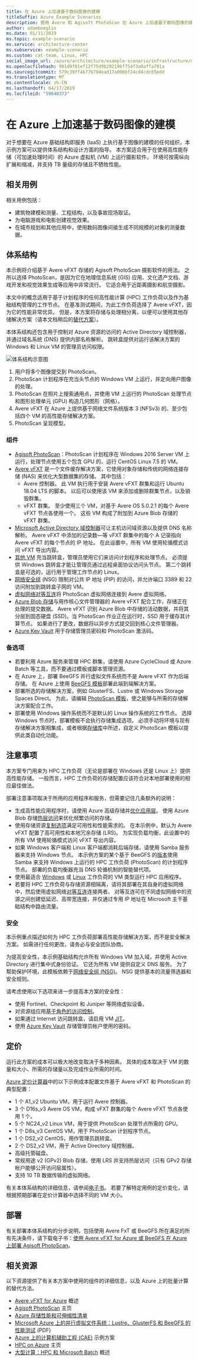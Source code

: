 ```yaml
---
title: 在 Azure 上加速基于数码图像的建模
titleSuffix: Azure Example Scenarios
description: 使用 Avere 和 Agisoft PhotoScan 在 Azure 上加速基于数码图像的建模
author: adamboeglin
ms.date: 01/11/2019
ms.topic: example-scenario
ms.service: architecture-center
ms.subservice: example-scenario
ms.custom: cat-team, Linux, HPC
social_image_url: /azure/architecture/example-scenario/infrastructure/media/architecture-image-modeling.png
ms.openlocfilehash: 981d9f01ef12f75d9b292196f754f3a0affa791a
ms.sourcegitcommit: 579c39ff4b776704ead17a006bf24cd4cdc65edd
ms.translationtype: MT
ms.contentlocale: zh-CN
ms.lasthandoff: 04/17/2019
ms.locfileid: "59640373"
---
```

# <a name="accelerate-digital-image-based-modeling-on-azure"></a>在 Azure 上加速基于数码图像的建模

对于想要在 Azure 基础结构即服务 (IaaS) 上执行基于图像的建模的任何组织，本示例方案可以提供体系结构和设计方面的指导。 本方案适合用于在使用高性能存储（可加速处理时间）的 Azure 虚拟机 (VM) 上运行摄影软件。 环境可按需纵向扩展和缩减，并支持 TB 量级的存储且不牺牲性能。

## <a name="relevant-use-cases"></a>相关用例

相关用例包括：

- 建筑物建模和测量、工程结构，以及事故现场取证。
- 为电脑游戏和电影创建视觉效果。
- 在城市规划和其他应用中，使用数码图像间接生成不同规模的对象的测量数据。

## <a name="architecture"></a>体系结构

本示例将介绍基于 Avere vFXT 存储的 Agisoft PhotoScan 摄影软件的用法。 之所以选择 PhotoScan，是因为它在地理信息系统 (GIS) 应用、文化遗产文档、游戏开发和视觉效果生成等应用中非常流行。 它适合用于近距离摄影和航空摄影。

本文中的概念适用于基于计划程序的任何高性能计算 (HPC) 工作负荷以及作为基础结构管理的工作节点。  在基准测试期间，为此工作负荷选择了 Avere vFXT，因为它的性能非常优异。  但是，本方案将存储与处理相分离，以便可以使用其他存储解决方案（请本文档稍后的[替代方案](#alternatives)）。

本体系结构还包含用于控制对 Azure 资源的访问的 Active Directory 域控制器，并通过域名系统 (DNS) 提供内部名称解析。 跳转盒提供对运行该解决方案的 Windows 和 Linux VM 的管理员访问权限。

![体系结构示意图](./media/architecture-image-modeling.png)

1. 用户将多个图像提交到 PhotoScan。
2. PhotoScan 计划程序在充当头节点的 Windows VM 上运行，并定向用户图像的处理。
3. PhotoScan 在照片上搜索通用点，并使用 VM 上运行的 PhotoScan 处理节点和图形处理单元 (GPU) 构造几何图形（网格）。
4. Avere vFXT 在 Azure 上提供基于网络文件系统版本 3 (NFSv3) 的、至少包括四个 VM 的高性能存储解决方案。
5. PhotoScan 呈现模型。

### <a name="components"></a>组件

- [Agisoft PhotoScan](http://www.agisoft.com/)：PhotoScan 计划程序在 Windows 2016 Server VM 上运行，处理节点使用五个包含 GPU 的、运行 CentOS Linux 7.5 的 VM。
- [Avere vFXT](/azure/avere-vfxt/avere-vfxt-overview) 是一个文件缓存解决方案，它使用对象存储和传统的网络连接存储 (NAS) 来优化大型数据集的存储。 其中包括：
  - Avere 控制器。 此 VM 执行用于安装 Avere vFXT 群集和运行 Ubuntu 18.04 LTS 的脚本。 以后可以使用该 VM 来添加或删除群集节点，以及销毁群集。
  - vFXT 群集。 至少使用三个 VM，对基于 Avere OS 5.0.2.1 的每个 Avere vFXT 节点各使用一个。 这些 VM 构成了附加到 Azure Blob 存储的 vFXT 群集。
- [Microsoft Active Directory 域控制器](/windows/desktop/ad/active-directory-domain-services)可让主机访问域资源以及提供 DNS 名称解析。 Avere vFXT 中添加的记录数&mdash;等 vFXT 群集中的每个 A 记录指向 Avere vFXT 的每个节点的 IP 地址。 在此设置中，所有 VM 使用轮循模式访问 vFXT 导出内容。
- [其他 VM](/azure/virtual-machines/) 充当跳转盒，管理员使用它们来访问计划程序和处理节点。 必须提供 Windows 跳转盒才能让管理员通过远程桌面协议访问头节点。 第二个跳转盒是可选的，运行用于管理工作节点的 Linux。
- [网络安全组](/azure/virtual-network/manage-network-security-group) (NSG) 限制对公共 IP 地址 (PIP) 的访问，并允许端口 3389 和 22 访问附加到跳转盒子网的 VM。
- [虚拟网络对等互连](/azure/virtual-network/virtual-network-peering-overview)将 PhotoScan 虚拟网络连接到 Avere 虚拟网络。
- [Azure Blob 存储](/azure/storage/blobs/storage-blobs-introduction)与用作核心文件管理器的 Avere vFXT 配合工作，存储正在处理的提交数据。 Avere vFXT 识别 Azure Blob 中存储的活动数据，并将其分层到固态硬盘 (SSD)。当 PhotoScan 作业正在运行时，SSD 用于缓存其计算节点。 如果进行了更改，数据将以异步方式提交回到核心文件管理器。
- [Azure Key Vault](/azure/key-vault/key-vault-overview) 用于存储管理员密码和 PhotoScan 激活码。

### <a name="alternatives"></a>备选项

- 若要利用 Azure 服务来管理 HPC 群集，请使用 Azure CycleCloud 或 Azure Batch 等工具，而不要通过模板或脚本管理资源。
- 在 Azure 上，部署 BeeGFS 并行虚拟文件系统而不是 Avere vFXT 作为后端存储。 在 Azure 上使用 [BeeGFS 模板](https://github.com/paulomarquesc/beegfs-template)部署此端到端解决方案。
- 部署所选的存储解决方案，例如 GlusterFS、Lustre 或 Windows Storage Spaces Direct。 为此，请编辑 [PhotoScan 模板](https://github.com/paulomarquesc/photoscan-template)，使之能够与所需的存储解决方案配合工作。
- 部署使用 Windows 操作系统而不是默认的 Linux 操作系统的工作节点。 选择 Windows 节点时，部署模板不会执行存储集成选项。 必须手动将环境与现有存储解决方案相集成，或者根据[存储库](https://github.com/paulomarquesc/photoscan-template/blob/master/docs/AverePostDeploymentSteps.md)中所述，自定义 PhotoScan 模板以提供此类自动化功能。

## <a name="considerations"></a>注意事项

本方案专门用来为 HPC 工作负荷（无论是部署在 Windows 还是 Linux 上）提供高性能存储。 一般而言，HPC 工作负荷的存储配置应该符合对本地部署使用的相应最佳做法。

部署注意事项取决于所用的应用程序和服务，但需要记住几条额外的说明：

- 生成高性能应用程序时，请使用 Azure 高级存储并[优化应用层](/azure/virtual-machines/windows/premium-storage-performance)。 使用 Azure Blob 存储[热层访问](/azure/storage/blobs/storage-blob-storage-tiers)来优化频繁访问的存储。
- 使用存储资源[复制选项](/azure/storage/common/storage-redundancy)满足可用性和性能需求的。 在本示例中，默认为 Avere vFXT 配置了高可用性和本地冗余存储 (LRS)。 为实现负载均衡，此设置中的所有 VM 使用轮循模式访问 vFXT 导出内容。
- 如果 Windows 客户端和 Linux 客户端都消耗后端存储，请使用 Samba 服务器来支持 Windows 节点。 本示例方案的某个基于 BeeGFS 的[版本](https://github.com/paulomarquesc/beegfs-template)使用 Samba 来支持 Windows 上运行的 HPC 工作负荷 (PhotoScan) 的计划程序节点。 部署的负载均衡器充当 DNS 轮循机制的智能替代项。
- 使用最适合 [Windows](/azure/virtual-machines/windows/sizes-hpc) 或 [Linux](/azure/virtual-machines/linux/sizes?toc=%2fazure%2fvirtual-machines%2flinux%2ftoc.json) 工作负荷的 VM 类型运行 HPC 应用程序。
- 若要将 HPC 工作负荷与存储资源相隔离，请将其部署在其自身的虚拟网络中，然后使用虚拟网络[对等互连](/azure/virtual-network/virtual-network-peering-overview)连接两者。 对等互连可在不同虚拟网络中的资源之间创建低延迟、高带宽连接，并仅通过专用 IP 地址在 Microsoft 主干基础结构中路由流量。

### <a name="security"></a>安全

本示例重点描述如何为 HPC 工作负荷部署高性能存储解决方案，而不是安全解决方案。 如需进行任何更改，请务必与安全团队协商。

为提高安全性，本示例基础结构允许所有 Windows VM 加入域，并使用 Active Directory 进行集中式身份验证。 它还为所有 VM 提供自定义 DNS 服务。 为了帮助保护环境，此模板依赖于[网络安全组 (NSG)](/azure/virtual-network/security-overview)。 NSG 提供基本的流量筛选器和安全规则。

请考虑使用以下选项来进一步提高本方案的安全性：

- 使用 Fortinet、Checkpoint 和 Juniper 等网络虚拟设备。
- 对资源组应用[基于角色的访问控制](/azure/role-based-access-control/overview)。
- 如果通过 Internet 访问跳转盒，请启用 VM [JIT](/azure/security-center/security-center-just-in-time)。
- 使用 [Azure Key Vault](/azure/key-vault/quick-create-portal) 存储管理员帐户使用的密码。

## <a name="pricing"></a>定价

运行此方案的成本可以极大地改变取决于多种因素。  具体的成本取决于 VM 的数量和大小、所需的存储量以及完成作业所需的时间。

[Azure 定价计算器](https://azure.com/e/42362ddfd2e245a28a8e78bc609c80f3)中的以下示例成本配置文件基于 Avere vFXT 和 PhotoScan 的典型配置：

- 1 个 A1\_v2 Ubuntu VM，用于运行 Avere 控制器。
- 3 个 D16s\_v3 Avere OS VM，构成 vFXT 群集的每个 Avere vFXT 节点各使用 1 个。
- 5 个 NC24\_v2 Linux VM，用于提供 PhotoScan 处理节点所需的 GPU。
- 1 个 D8s\_v3 CentOS VM，用于 PhotoScan 计划程序节点。
- 1 个 DS2\_v2 CentOS，用作管理员跳转盒。
- 2 个 DS2\_v2 VM，用于 Active Directory 域控制器。
- 高级托管磁盘。
- 常规用途 v2 (GPv2) Blob 存储，使用 LRS 并支持热层访问（只有 GPv2 存储帐户能够公开访问层属性）。
- 支持 10 TB 数据传输的虚拟网络。

有关本体系结构的详细信息，请参阅[电子书](https://azure.microsoft.com/en-us/resources/deploy-agisoft-photoscan-on-azure-with-azere-vfxt-for-azure-or-beegfs/)。 若要了解特定用例的定价变化，请根据预期部署在定价计算器中选择不同的 VM 大小。

## <a name="deployment"></a>部署

有关部署本体系结构的分步说明，包括使用 Avere FxT 或 BeeGFS 所在满足的所有先决条件，请下载电子书：[使用 Avere vFXT for Azure 或 BeeGFS 在 Azure 上部署 Agisoft PhotoScan](https://azure.microsoft.com/en-us/resources/deploy-agisoft-photoscan-on-azure-with-azere-vfxt-for-azure-or-beegfs/)。

## <a name="related-resources"></a>相关资源

以下资源提供了有关本方案中使用的组件的详细信息，以及 Azure 上的批量计算的替代方法。

- [Avere vFXT for Azure](/azure/avere-vfxt/avere-vfxt-overview) 概述
- [Agisoft PhotoScan](https://www.agisoft.com/) 主页
- [Azure 存储性能和可伸缩性清单](/azure/storage/common/storage-performance-checklist)
- [Microsoft Azure 上的并行虚拟文件系统：Lustre、GlusterFS 和 BeeGFS 的性能测试](https://azure.microsoft.com/mediahandler/files/resourcefiles/parallel-virtual-file-systems-on-microsoft-azure/Parallel_Virtual_File_Systems_on_Microsoft_Azure.pdf) (PDF)
- [Azure 上的计算机辅助工程 (CAE)](/azure/architecture/example-scenario/apps/hpc-saas) 示例方案
- [HPC on Azure](https://azure.microsoft.com/en-us/solutions/high-performance-computing/) 主页
- [大型计算：HPC 和 Microsoft Batch](https://azure.microsoft.com/en-us/solutions/big-compute/) 概述